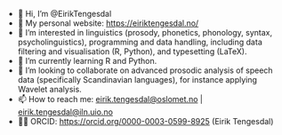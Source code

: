 - 👋 Hi, I’m @EirikTengesdal
- 🔗 My personal website: https://eiriktengesdal.no/
- 👀 I’m interested in linguistics (prosody, phonetics, phonology, syntax, psycholinguistics), programming and data handling, including data filtering and visualisation (R, Python), and typesetting (LaTeX).
- 🌱 I’m currently learning R and Python.
- 💞️ I’m looking to collaborate on advanced prosodic analysis of speech data (specifically Scandinavian languages), for instance applying Wavelet analysis.
- 📫 How to reach me: eirik.tengesdal@oslomet.no | eirik.tengesdal@iln.uio.no
- 👨‍🏫 ORCID: https://orcid.org/0000-0003-0599-8925 (Eirik Tengesdal)

<!---
EirikTengesdal/EirikTengesdal is a ✨ special ✨ repository because its `README.md` (this file) appears on your GitHub profile.
You can click the Preview link to take a look at your changes.
--->

